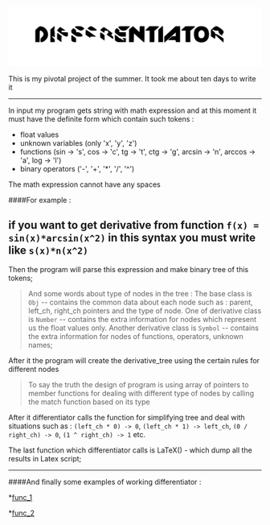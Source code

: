 ![text](https://github.com/DenisEvteev/differentiator/blob/master/picture/diff_image.svg)

This is my pivotal project of the summer.
It took me about ten days to write it

----------------------------------------
In input my program gets string with math expression and at this moment it must 
have the definite form which contain such tokens :
* float values
* unknown variables (only 'x', 'y', 'z')
* functions (sin -> 's', cos -> 'c', tg -> 't', ctg -> 'g', arcsin -> 'n', 
arccos -> 'a', log -> 'l')
* binary operators ('-', '+', '*', '/', '^')

The math expression cannot have any spaces


####For example : 

if you want to get derivative from function `f(x) = sin(x)*arcsin(x^2)`
in this syntax you must write like `s(x)*n(x^2)`
-------------------------------------------------------------

Then the program will parse this expression and make binary tree of this tokens;

>And some words about type of nodes in the tree :
The base class is `Obj` -- contains the common data about each node such as : parent, left_ch, right_ch pointers
and the type of node.
One of derivative class is `Number` -- contains the extra information for nodes which 
represent us the float values only.
Another derivative class is `Symbol` -- contains the extra information for nodes of functions,
>operators, unknown names;


After it the program will create the derivative_tree using the certain rules for different nodes

>To say the truth the design of program is using array of pointers to member functions for dealing 
>with different type of nodes by calling the match function based on its type

After it differentiator calls the function for simplifying tree and deal with situations such as :
`(left_ch * 0) -> 0`, `(left_ch * 1) -> left_ch`, `(0 / right_ch) -> 0`,
`(1 ^ right_ch) -> 1` etc.

The last function which differentiator calls is LaTeX() - which dump all the results in Latex script;

----------------------------------------------------------------------------

####And finally some examples of working differentiator :

*[func_1](https://github.com/DenisEvteev/differentiator/blob/master/out/func_1.pdf)

*[func_2](https://github.com/DenisEvteev/differentiator/blob/master/out/func_2.pdf)




